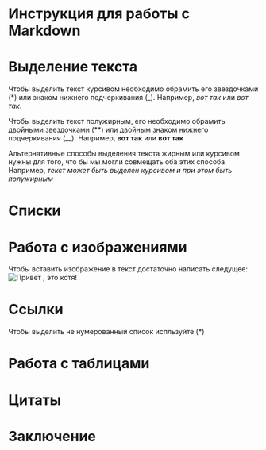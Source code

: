 # Инструкция для работы с Markdown

# Выделение текста

Чтобы выделить текст курсивом необходимо обрамить его звездочками (*) или знаком нижнего подчеркивания (_). Например, *вот так* или _вот так_.

Чтобы выделить текст полужирным, его необходимо обрамить двойными звездочками (**) или двойным знаком нижнего подчеркивания (__). Например, **вот так** или __вот так__

Альтернативные способы выделения текста жирным или курсивом нужны для того, что бы мы могли совмещать оба этих способа. Например, _текст может быть выделен курсивом и при этом быть *полужирным*_

# Списки

# Работа с изображениями

Чтобы вставить изображение в текст достаточно написать следущее: 
![Привет , это котя!](kotya.jpg)

# Ссылки
Чтобы выделить не нумерованный список испльзуйте (*)

# Работа с таблицами

# Цитаты

# Заключение